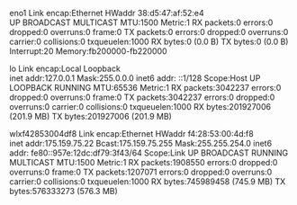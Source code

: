 eno1      Link encap:Ethernet  HWaddr 38:d5:47:af:52:e4  
          UP BROADCAST MULTICAST  MTU:1500  Metric:1
          RX packets:0 errors:0 dropped:0 overruns:0 frame:0
          TX packets:0 errors:0 dropped:0 overruns:0 carrier:0
          collisions:0 txqueuelen:1000 
          RX bytes:0 (0.0 B)  TX bytes:0 (0.0 B)
          Interrupt:20 Memory:fb200000-fb220000 

lo        Link encap:Local Loopback  
          inet addr:127.0.0.1  Mask:255.0.0.0
          inet6 addr: ::1/128 Scope:Host
          UP LOOPBACK RUNNING  MTU:65536  Metric:1
          RX packets:3042237 errors:0 dropped:0 overruns:0 frame:0
          TX packets:3042237 errors:0 dropped:0 overruns:0 carrier:0
          collisions:0 txqueuelen:1000 
          RX bytes:201927006 (201.9 MB)  TX bytes:201927006 (201.9 MB)

wlxf42853004df8 Link encap:Ethernet  HWaddr f4:28:53:00:4d:f8  
          inet addr:175.159.75.22  Bcast:175.159.75.255  Mask:255.255.254.0
          inet6 addr: fe80::957e:12dc:df79:3f43/64 Scope:Link
          UP BROADCAST RUNNING MULTICAST  MTU:1500  Metric:1
          RX packets:1908550 errors:0 dropped:0 overruns:0 frame:0
          TX packets:1207071 errors:0 dropped:0 overruns:0 carrier:0
          collisions:0 txqueuelen:1000 
          RX bytes:745989458 (745.9 MB)  TX bytes:576333273 (576.3 MB)

